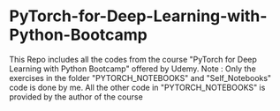# PyTorch-for-Deep-Learning-with-Python-Bootcamp
This Repo includes all the codes from the course "PyTorch for Deep Learning with Python Bootcamp" offered by Udemy.
Note : Only the exercises in the folder "PYTORCH_NOTEBOOKS" and "Self_Notebooks" code is done by me.
All the other code in "PYTORCH_NOTEBOOKS" is provided by the author of the course
